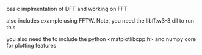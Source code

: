 basic implmentation of DFT and working on FFT

also includes example using FFTW. Note, you need the libfftw3-3.dll to run this

you also need the to include the python <matplotlibcpp.h> and numpy core for plotting features 